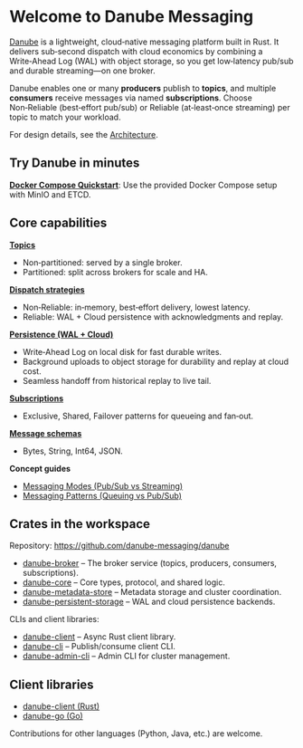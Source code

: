 # Welcome to Danube Messaging

[Danube](https://github.com/danube-messaging/danube) is a lightweight, cloud‑native messaging platform built in Rust. It delivers sub‑second dispatch with cloud economics by combining a Write‑Ahead Log (WAL) with object storage, so you get low‑latency pub/sub and durable streaming—on one broker.

Danube enables one or many **producers** publish to **topics**, and multiple **consumers** receive messages via named **subscriptions**. Choose Non‑Reliable (best‑effort pub/sub) or Reliable (at‑least‑once streaming) per topic to match your workload.

For design details, see the [Architecture](architecture/architecture.md).

## Try Danube in minutes

**[Docker Compose Quickstart](getting_started/Danube_docker_compose.md)**: Use the provided Docker Compose setup with MinIO and ETCD.

## Core capabilities

**[Topics](architecture/topics.md)**

  - Non‑partitioned: served by a single broker.
  - Partitioned: split across brokers for scale and HA.

**[Dispatch strategies](architecture/dispatch_strategy.md)**

  - Non‑Reliable: in‑memory, best‑effort delivery, lowest latency.
  - Reliable: WAL + Cloud persistence with acknowledgments and replay.

**[Persistence (WAL + Cloud)](architecture/persistence.md)**

  - Write‑Ahead Log on local disk for fast durable writes.
  - Background uploads to object storage for durability and replay at cloud cost.
  - Seamless handoff from historical replay to live tail.

**[Subscriptions](architecture/subscriptions.md)**

  - Exclusive, Shared, Failover patterns for queueing and fan‑out.

**[Message schemas](architecture/messages.md)**
  
  - Bytes, String, Int64, JSON.

**Concept guides**

  - [Messaging Modes (Pub/Sub vs Streaming)](architecture/messaging_modes_pubsub_vs_streaming.md)
  - [Messaging Patterns (Queuing vs Pub/Sub)](architecture/messaging_patterns_queuing_vs_pubsub.md)

## Crates in the workspace

Repository: https://github.com/danube-messaging/danube

- [danube-broker](https://github.com/danube-messaging/danube/tree/main/danube-broker) – The broker service (topics, producers, consumers, subscriptions).
- [danube-core](https://github.com/danube-messaging/danube/tree/main/danube-core) – Core types, protocol, and shared logic.
- [danube-metadata-store](https://github.com/danube-messaging/danube/tree/main/danube-metadata-store) – Metadata storage and cluster coordination.
- [danube-persistent-storage](https://github.com/danube-messaging/danube/tree/main/danube-persistent-storage) – WAL and cloud persistence backends.

CLIs and client libraries:

- [danube-client](https://github.com/danube-messaging/danube/tree/main/danube-client) – Async Rust client library.
- [danube-cli](https://github.com/danube-messaging/danube/tree/main/danube-cli) – Publish/consume client CLI.
- [danube-admin-cli](https://github.com/danube-messaging/danube/tree/main/danube-admin-cli) – Admin CLI for cluster management.

## Client libraries

- [danube-client (Rust)](https://crates.io/crates/danube-client)
- [danube-go (Go)](https://pkg.go.dev/github.com/danube-messaging/danube-go)

Contributions for other languages (Python, Java, etc.) are welcome.
